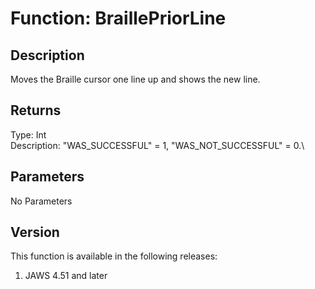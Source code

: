 # Function: BraillePriorLine

## Description

Moves the Braille cursor one line up and shows the new line.

## Returns

Type: Int\
Description: \"WAS_SUCCESSFUL\" = 1, \"WAS_NOT_SUCCESSFUL\" = 0.\

## Parameters

No Parameters

## Version

This function is available in the following releases:

1.  JAWS 4.51 and later
